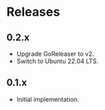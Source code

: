 # Releases

## 0.2.x

- Upgrade GoReleaser to v2.
- Switch to Ubuntu 22.04 LTS.

## 0.1.x

- Initial implementation.
